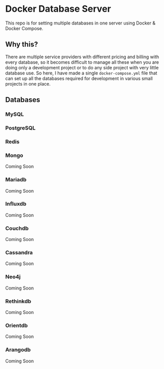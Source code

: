 <!-- @format -->

# Docker Database Server

This repo is for setting multiple databases in one server using Docker & Docker Compose.

## Why this?

There are multiple service providers with different pricing and billing with every database,
so it becomes difficult to manage all these when you are doing only a development project or to do any side project with very little database use. So here, I have made a single `docker-compose.yml` file that can set up all the databases required for development in various small projects in one place.

## Databases

### MySQL

### PostgreSQL

### Redis

### Mongo

Coming Soon

### Mariadb

Coming Soon

### Influxdb

Coming Soon

### Couchdb

Coming Soon

### Cassandra

Coming Soon

### Neo4j

Coming Soon

### Rethinkdb

Coming Soon

### Orientdb

Coming Soon

### Arangodb

Coming Soon
